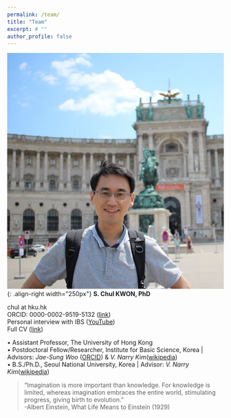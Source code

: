 ```yaml
---
permalink: /team/
title: "Team"
excerpt: # ""
author_profile: false
---
```

![image-right](/assets/images/chul.jpg){: .align-right width="250px"}
**S. Chul KWON, PhD**  

chul at hku.hk  
ORCID: 0000-0002-9519-5132 ([link](https://orcid.org/0000-0002-9519-5132))  
Personal interview with IBS ([YouTube](https://www.youtube.com/watch?v=y6hLUCl_yrQ&feature=youtu.be))  
Full CV ([link](https://docs.google.com/document/d/1DD6wrMcbN5_pdtMOqHPD9QHHbogzCGlcWsDIvN5EXYg/edit))  
  
• Assistant Professor, The University of Hong Kong  
• Postdoctoral Fellow/Researcher, Institute for Basic Science, Korea | Advisors: *Jae-Sung Woo* ([ORCID](http://orcid.org/0000-0001-9163-3433)) & *V. Narry Kim*([wikipedia](https://en.wikipedia.org/wiki/V._Narry_Kim))  
• B.S./Ph.D., Seoul National University, Korea | Advisor: *V. Narry Kim*([wikipedia](https://en.wikipedia.org/wiki/V._Narry_Kim))   

> “Imagination is more important than knowledge. For knowledge is limited, whereas imagination embraces the entire world, stimulating progress, giving birth to evolution.”  
-Albert Einstein, What Life Means to Einstein (1929)

